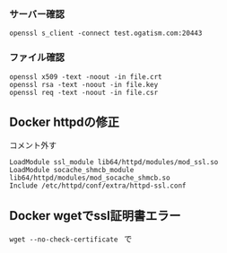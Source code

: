 ### **サーバー確認**

```
openssl s_client -connect test.ogatism.com:20443
```

### **ファイル確認**

```
openssl x509 -text -noout -in file.crt
openssl rsa -text -noout -in file.key
openssl req -text -noout -in file.csr
```

## **Docker httpdの修正**

コメント外す

```
LoadModule ssl_module lib64/httpd/modules/mod_ssl.so
LoadModule socache_shmcb_module lib64/httpd/modules/mod_socache_shmcb.so
Include /etc/httpd/conf/extra/httpd-ssl.conf
```

## Docker wgetでssl証明書エラー

`wget --no-check-certificate
`
で
